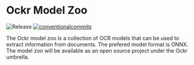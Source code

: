 # Ockr Model Zoo

<p align="left">
<img alt="Release" src="https://github.com/ockr-io/ockr-model-zoo/actions/workflows/release.yaml/badge.svg?branch=main" />
<a href="https://conventionalcommits.org"><img alt="conventionalcommits" src="https://img.shields.io/badge/Conventional%20Commits-1.0.0-%23FE5196?logo=conventionalcommits" /></a>
</p>

The Ockr model zoo is a collection of OCR models that can be used to extract information from documents. The prefered model format is ONNX. The model zoo will be available as an open source project under the Ockr umbrella.

